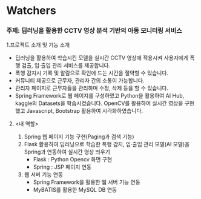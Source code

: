 # Watchers

### 주제: 딥러닝을 활용한 CCTV 영상 분석 기반의 아동 모니터링 서비스

1.프로젝트 소개 및 기능 소개
   - 딥러닝을 활용하여 학습시킨 모델을 실시간 CCTV 영상에 적용시켜 사용자에게 폭행 검출, 입·출입 관리 서비스를 제공합니다.
   - 폭행 감지시 기록 및 알람으로 확인에 드는 시간을 절약할 수 있습니다.
   - 커뮤니티 제공으로 근무자, 관리자 간의 소통이 가능합니다.
   - 관리자 페이지로 근무자들을 관리하며 수정, 삭제 등을 할 수 있습니다.
   - Spring Framework로 웹 페이지를 구성하였고 Python을 활용하여 AI Hub, kaggle의 Datasets을 학습시켰습니다. OpenCV를 활용하여 실시간 영상을 구현했고 Javascript, Bootstrap 활용하여 시각화하였습니다.

2. <내 역할>

   1) Spring 웹 페이지 기능 구현(Paging과 검색 기능)
   2) Flask 활용하여 딥러닝으로 학습한 폭행 감지, 입·출입 관리 모델(AI 모델)을 Spring과 연동하여 실시간 영상 띄우기
       - Flask : Python Opencv 화면 구현
       - Spring : JSP 페이지 연동
   3) 웹 서버 기능 연동
       - Spring Framework을 활용한 웹 서버 기능 연동
       - MyBATIS를 활용한 MySQL DB 연동
